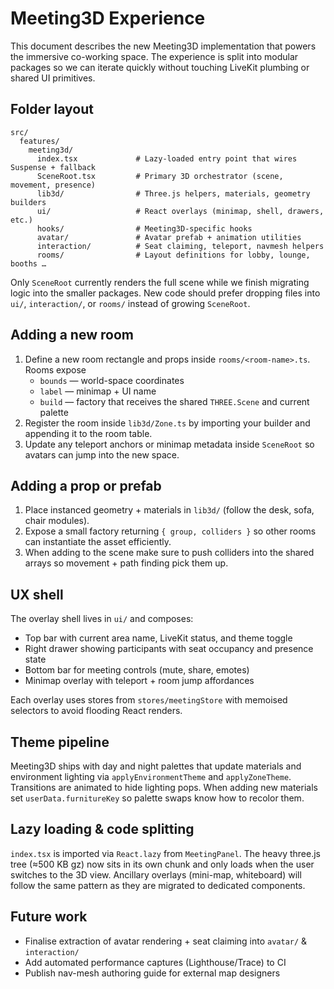 # Meeting3D Experience

This document describes the new Meeting3D implementation that powers the immersive co-working space. The experience is split into modular packages so we can iterate quickly without touching LiveKit plumbing or shared UI primitives.

## Folder layout

```
src/
  features/
    meeting3d/
      index.tsx             # Lazy-loaded entry point that wires Suspense + fallback
      SceneRoot.tsx         # Primary 3D orchestrator (scene, movement, presence)
      lib3d/                # Three.js helpers, materials, geometry builders
      ui/                   # React overlays (minimap, shell, drawers, etc.)
      hooks/                # Meeting3D-specific hooks
      avatar/               # Avatar prefab + animation utilities
      interaction/          # Seat claiming, teleport, navmesh helpers
      rooms/                # Layout definitions for lobby, lounge, booths …
```

Only `SceneRoot` currently renders the full scene while we finish migrating logic into the smaller packages. New code should prefer dropping files into `ui/`, `interaction/`, or `rooms/` instead of growing `SceneRoot`.

## Adding a new room

1. Define a new room rectangle and props inside `rooms/<room-name>.ts`. Rooms expose
   - `bounds` — world-space coordinates
   - `label` — minimap + UI name
   - `build` — factory that receives the shared `THREE.Scene` and current palette
2. Register the room inside `lib3d/Zone.ts` by importing your builder and appending it to the room table.
3. Update any teleport anchors or minimap metadata inside `SceneRoot` so avatars can jump into the new space.

## Adding a prop or prefab

1. Place instanced geometry + materials in `lib3d/` (follow the desk, sofa, chair modules).
2. Expose a small factory returning `{ group, colliders }` so other rooms can instantiate the asset efficiently.
3. When adding to the scene make sure to push colliders into the shared arrays so movement + path finding pick them up.

## UX shell

The overlay shell lives in `ui/` and composes:

- Top bar with current area name, LiveKit status, and theme toggle
- Right drawer showing participants with seat occupancy and presence state
- Bottom bar for meeting controls (mute, share, emotes)
- Minimap overlay with teleport + room jump affordances

Each overlay uses stores from `stores/meetingStore` with memoised selectors to avoid flooding React renders.

## Theme pipeline

Meeting3D ships with day and night palettes that update materials and environment lighting via `applyEnvironmentTheme` and `applyZoneTheme`. Transitions are animated to hide lighting pops. When adding new materials set `userData.furnitureKey` so palette swaps know how to recolor them.

## Lazy loading & code splitting

`index.tsx` is imported via `React.lazy` from `MeetingPanel`. The heavy three.js tree (≈500 KB gz) now sits in its own chunk and only loads when the user switches to the 3D view. Ancillary overlays (mini-map, whiteboard) will follow the same pattern as they are migrated to dedicated components.

## Future work

- Finalise extraction of avatar rendering + seat claiming into `avatar/` & `interaction/`
- Add automated performance captures (Lighthouse/Trace) to CI
- Publish nav-mesh authoring guide for external map designers

